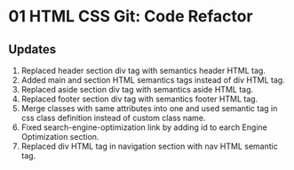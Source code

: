 # 01 HTML CSS Git: Code Refactor

## Updates

1. Replaced header section div tag with semantics header HTML tag.
2. Added main and section HTML semantics tags instead of div HTML tag.
3. Replaced aside section div tag with semantics aside HTML tag.
4. Replaced footer section div tag with semantics footer HTML tag.
5. Merge classes with same attributes into one and used semantic tag in css class definition instead of custom class name.
6. Fixed search-engine-optimization link by adding id to earch Engine Optimization section.
7. Replaced div HTML tag in navigation section with nav HTML semantic tag.


